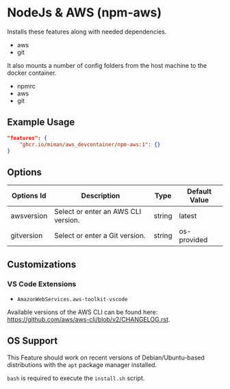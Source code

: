 # NodeJs & AWS (npm-aws)

Installs these features along with needed dependencies.

-  aws
-  git

It also mounts a number of config folders from the host machine to the docker container.

-  npmrc
-  aws
-  git

## Example Usage

```json
"features": {
    "ghcr.io/miman/aws_devcontainer/npm-aws:1": {}
}
```

## Options

| Options Id | Description                         | Type   | Default Value |
| ---------- | ----------------------------------- | ------ | ------------- |
| awsversion | Select or enter an AWS CLI version. | string | latest        |
| gitversion | Select or enter a Git version.      | string | os-provided   |

## Customizations

### VS Code Extensions

-  `AmazonWebServices.aws-toolkit-vscode`

Available versions of the AWS CLI can be found here: https://github.com/aws/aws-cli/blob/v2/CHANGELOG.rst.

## OS Support

This Feature should work on recent versions of Debian/Ubuntu-based distributions with the `apt` package manager installed.

`bash` is required to execute the `install.sh` script.

